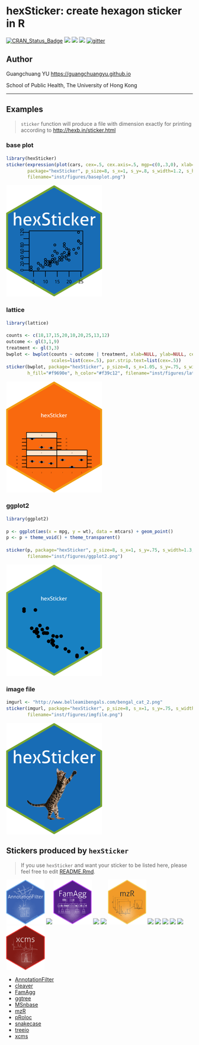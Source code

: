 <!-- README.md is generated from README.Rmd. Please edit that file -->
hexSticker: create hexagon sticker in R
=======================================

[![CRAN\_Status\_Badge](http://www.r-pkg.org/badges/version/hexSticker?color=green)](https://cran.r-project.org/package=hexSticker) ![](http://cranlogs.r-pkg.org/badges/grand-total/hexSticker?color=green) ![](http://cranlogs.r-pkg.org/badges/hexSticker?color=green) ![](http://cranlogs.r-pkg.org/badges/last-week/hexSticker?color=green) [![gitter](https://img.shields.io/badge/GITTER-join%20chat-green.svg)](https://gitter.im/GuangchuangYu/Bioinformatics)

Author
------

Guangchuang YU <https://guangchuangyu.github.io>

School of Public Health, The University of Hong Kong

------------------------------------------------------------------------

Examples
--------

> `sticker` function will produce a file with dimension exactly for printing according to <http://hexb.in/sticker.html>

### base plot

``` r
library(hexSticker)
sticker(expression(plot(cars, cex=.5, cex.axis=.5, mgp=c(0,.3,0), xlab="", ylab="")),
        package="hexSticker", p_size=8, s_x=1, s_y=.8, s_width=1.2, s_height=1,
        filename="inst/figures/baseplot.png")
```

<img src="inst/figures/baseplot.png" height="300"/>

### lattice

``` r
library(lattice)

counts <- c(18,17,15,20,10,20,25,13,12)
outcome <- gl(3,1,9)
treatment <- gl(3,3)
bwplot <- bwplot(counts ~ outcome | treatment, xlab=NULL, ylab=NULL, cex=.5,
                 scales=list(cex=.5), par.strip.text=list(cex=.5))
sticker(bwplot, package="hexSticker", p_size=8, s_x=1.05, s_y=.75, s_width=2, s_height=1.5,
        h_fill="#f9690e", h_color="#f39c12", filename="inst/figures/lattice.png")
```

<img src="inst/figures/lattice.png" height="300"/>

### ggplot2

``` r
library(ggplot2)

p <- ggplot(aes(x = mpg, y = wt), data = mtcars) + geom_point()
p <- p + theme_void() + theme_transparent()

sticker(p, package="hexSticker", p_size=8, s_x=1, s_y=.75, s_width=1.3, s_height=1,
        filename="inst/figures/ggplot2.png")
```

<img src="inst/figures/ggplot2.png" height="300"/>

### image file

``` r
imgurl <- "http://www.belleamibengals.com/bengal_cat_2.png"
sticker(imgurl, package="hexSticker", p_size=8, s_x=1, s_y=.75, s_width=.6,
        filename="inst/figures/imgfile.png")
```

<img src="inst/figures/imgfile.png" height="300"/>

Stickers produced by `hexSticker`
---------------------------------

> If you use `hexSticker` and want your sticker to be listed here, please feel free to edit [README.Rmd](https://github.com/GuangchuangYu/hexSticker/edit/master/README.Rmd).

<img src="https://raw.githubusercontent.com/Bioconductor/BiocStickers/master/AnnotationFilter/AnnotationFilter_hl.png" height="120"/> <img src="https://raw.githubusercontent.com/Bioconductor/BiocStickers/master/cleaver/cleaver.png" height="120"/> <img src="https://raw.githubusercontent.com/Bioconductor/BiocStickers/master/FamAgg/FamAgg_hl.png" height="120"/> <img src="https://raw.githubusercontent.com/Bioconductor/BiocStickers/master/ggtree/ggtree.png" height="120"/> <img src="https://raw.githubusercontent.com/Bioconductor/BiocStickers/master/MSnbase/MSnbase.png" height="120"/> <img src="https://raw.githubusercontent.com/Bioconductor/BiocStickers/master/mzR/mzR_hl.png" height="120"/> <img src="https://raw.githubusercontent.com/Bioconductor/BiocStickers/master/pRoloc/pRoloc.png" height="120"/> <img src="https://raw.githubusercontent.com/Bioconductor/BiocStickers/master/pRoloc/pRolocdata.png" height="120"/> <img src="https://raw.githubusercontent.com/Bioconductor/BiocStickers/master/pRoloc/pRolocGUI.png" height="120"/> <img src="https://github.com/Tazinho/snakecase/blob/master/snakecase05.png" height="120" /> <img src="https://raw.githubusercontent.com/Bioconductor/BiocStickers/master/treeio/treeio.png" height="120"/> <img src="https://raw.githubusercontent.com/Bioconductor/BiocStickers/master/xcms/xcms_hl.png" height="120"/>

-   [AnnotationFilter](https://github.com/Bioconductor/BiocStickers/tree/master/AnnotationFilter)
-   [cleaver](https://github.com/Bioconductor/BiocStickers/tree/master/cleaver)
-   [FamAgg](https://github.com/Bioconductor/BiocStickers/tree/master/FamAgg)
-   [ggtree](https://github.com/Bioconductor/BiocStickers/tree/master/ggtree)
-   [MSnbase](https://github.com/Bioconductor/BiocStickers/tree/master/MSnbase)
-   [mzR](https://github.com/Bioconductor/BiocStickers/tree/master/mzR)
-   [pRoloc](https://github.com/Bioconductor/BiocStickers/tree/master/pRoloc)
-   [snakecase](https://github.com/Tazinho/snakecase)
-   [treeio](https://github.com/Bioconductor/BiocStickers/tree/master/treeio)
-   [xcms](https://github.com/Bioconductor/BiocStickers/tree/master/xcms)
